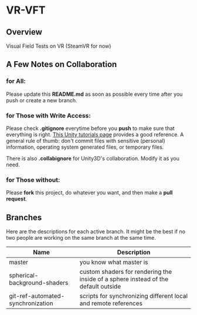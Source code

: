 # VR-VFT


## Overview
Visual Field Tests on VR (SteamVR for now)


## A Few Notes on Collaboration
### for All: 
Please update this **README.md** as soon as possible every time after you push or create a new branch. 

### for Those with Write Access: 
Please check **.gitignore** everytime before you **push** to make sure that everything is right. [This Unity tutorials page](https://unity3d.com/learn/tutorials/topics/production/mastering-unity-project-folder-structure-version-control-systems "Mastering Unity Project Folder Structure - Version Control Systems") provides a good reference. A general rule of thumb: don't commit files with sensitive (personal) information, operating system generated files, or temporary files. 

There is also **.collabignore** for Unity3D's collaboration. Modify it as you need.

### for Those without: 
Please **fork** this project, do whatever you want, and then make a **pull request**.

## Branches 
Here are the descriptions for each active branch. It might be the best if no two people are working on the same branch at the same time. 

Name | Description
---------|------------
master | you know what master is
spherical-background-shaders | custom shaders for rendering the inside of a sphere instead of the default outside
git-ref-automated-synchronization | scripts for synchronizing different local and remote references
